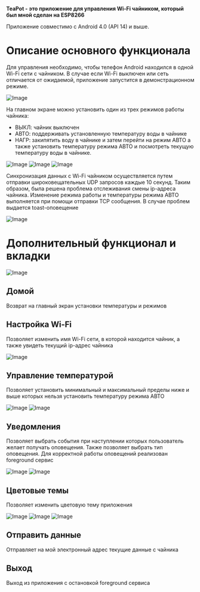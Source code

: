 **TeaPot - это приложение для управления Wi-Fi чайником, который был мной сделан на ESP8266**

Приложение совместимо с Android 4.0 (API 14) и выше.

# Описание основного функционала
Для управления необходимо, чтобы телефон Android находился в одной Wi-Fi сети с чайником. В случае если Wi-Fi выключен или сеть отличается от ожидаемой, приложение запустится в демонстрационном режиме.

![Image](/screenshots/Screenshot_2017-03-22-14-40-34.png)

На главном экране можно установить один из трех режимов работы чайника:
- ВЫКЛ: чайник выключен
- АВТО: поддерживать установленную температуру воды в чайнике
- НАГР: закипятить воду в чайнике и затем перейти на режим АВТО
а также установить температуру режима АВТО и посмотреть текущую температуру воды в чайнике.

![Image](/screenshots/Screenshot_2017-03-22-14-35-29.png)
![Image](/screenshots/Screenshot_2017-03-22-14-37-39.png)
![Image](/screenshots/Screenshot_2017-03-22-14-37-59.png)

Синхронизация данных с Wi-Fi чайником осуществляется путем отправки широковещательных UDP запросов каждые 10 секунд. Таким образом, была решена проблема отслеживания смены ip-адреса чайника.
Изменение режима работы и температуры режима АВТО выполняется при помощи отправки TCP сообщения. В случае проблем выдается toast-оповещение

![Image](/screenshots/Screenshot_2017-03-22-14-37-21.png)

# Дополнительный функционал и вкладки
![Image](/screenshots/Screenshot_2017-03-22-14-35-35.png)

## Домой 
Возврат на главный экран установки температуры и режимов

## Настройка Wi-Fi
Позволяет изменить имя Wi-Fi сети, в которой находится чайник, а также увидеть текущий ip-адрес чайника

![Image](/screenshots/Screenshot_2017-03-22-14-35-40.png)

## Управление температурой
Позволяет установить минимальный и максимальный пределы ниже и выше которых нельзя установить температуру режима АВТО

![Image](/screenshots/Screenshot_2017-03-22-14-35-45.png)
![Image](/screenshots/Screenshot_2017-03-22-14-35-56.png)

## Уведомления
Позволяет выбрать события при наступлении которых пользователь желает получать оповещения. Также позволяет выбрать тип оповещения.
Для корректной работы оповещений реализован foreground сервис 

![Image](/screenshots/Screenshot_2017-03-22-14-36-01.png)
![Image](/screenshots/Screenshot_2017-03-22-14-38-25.png)

## Цветовые темы
Позволяет изменить цветовую тему приложения

![Image](/screenshots/Screenshot_2017-03-22-14-36-10.png)
![Image](/screenshots/Screenshot_2017-03-22-14-36-12.png)
![Image](/screenshots/Screenshot_2017-03-22-14-36-15.png)

## Отправить данные
Отправляет на мой электронный адрес текущие данные с чайника 

## Выход
Выход из приложения с остановкой foreground сервиса
